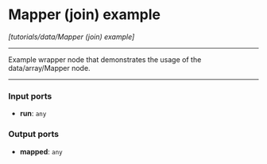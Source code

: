 # Mapper (join) example

_[tutorials/data/Mapper (join) example]_

---

Example wrapper node that demonstrates the usage of the data/array/Mapper node.  

---

### Input ports

* __run__: ` any `

### Output ports

* __mapped__: ` any `

